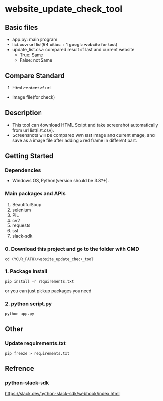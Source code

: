 # website_update_check_tool
## Basic files
- app.py: main program
- list.csv: url list(64 cities + 1 google website for test)
- update_list.csv: compared result of last and current website
  - True: Same
  - False: not Same

## Compare Standard
1. Html content of url
* Image file(for check)

## Description
* This tool can download HTML Script and take screenshot automatically from url list(list.csv).
* Screenshots will be compared with last image and current image, and save as a image file after adding a red frame in different part.

## Getting Started
### Dependencies
* Windows OS, Python(version should be 3.8?+).

### Main packages and APIs
1. BeautifulSoup
2. selenium
3. PIL
4. cv2
5. requests
6. ssl
7. slack-sdk

### 0. Download this project and go to the folder with CMD
```
cd (YOUR_PATH)/website_update_check_tool
```

### 1. Package Install
```
pip install -r requirements.txt
```

or you can just pickup packages you need

### 2. python script.py
```
python app.py
```

## Other
### Update requirements.txt
```
pip freeze > requirements.txt
```

## Refrence
### python-slack-sdk
https://slack.dev/python-slack-sdk/webhook/index.html